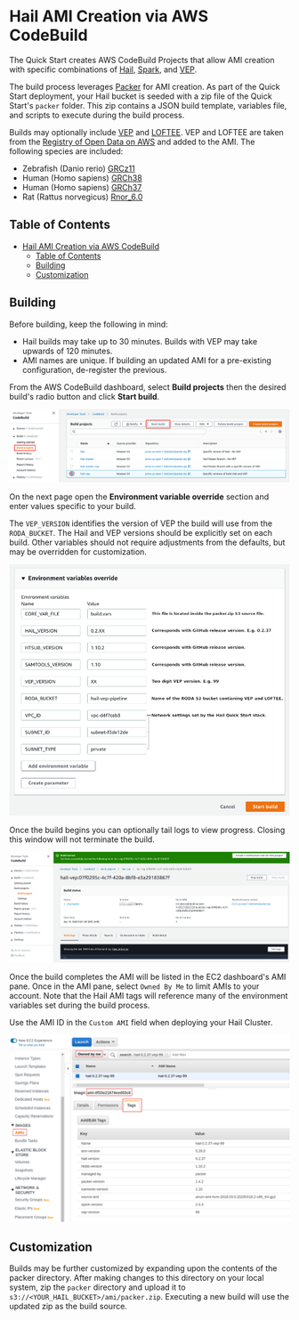 # Hail AMI Creation via AWS CodeBuild

The Quick Start creates AWS CodeBuild Projects that allow AMI creation with specific combinations of [Hail](https://hail.is), [Spark](https://docs.aws.amazon.com/emr/latest/ReleaseGuide/emr-spark.html), and [VEP](https://useast.ensembl.org/info/docs/tools/vep/index.html).

The build process leverages [Packer](https://www.packer.io) for AMI creation.  As part of the Quick Start deployment, your Hail bucket is seeded with a zip file of the Quick Start's `packer` folder.  This zip contains a JSON build template, variables file, and scripts to execute during the build process.

Builds may optionally include [VEP](https://useast.ensembl.org/info/docs/tools/vep/index.html) and [LOFTEE](https://github.com/konradjk/loftee).  VEP and LOFTEE are taken from the [Registry of Open Data on AWS](https://registry.opendata.aws/hail-vep-pipeline/) and added to the AMI.  The following species are included:

- Zebrafish (Danio rerio) [GRCz11](http://uswest.ensembl.org/Danio_rerio/Info/Index)
- Human (Homo sapiens) [GRCh38](http://uswest.ensembl.org/Homo_sapiens/Info/Index)
- Human (Homo sapiens) [GRCh37](https://grch37.ensembl.org/Homo_sapiens/Info/Index)
- Rat (Rattus norvegicus) [Rnor_6.0](https://uswest.ensembl.org/Rattus_norvegicus/Info/Index)

## Table of Contents

- [Hail AMI Creation via AWS CodeBuild](#hail-ami-creation-via-aws-codebuild)
  - [Table of Contents](#table-of-contents)
  - [Building](#building)
  - [Customization](#customization)

## Building

Before building, keep the following in mind:

- Hail builds may take up to 30 minutes.  Builds with VEP may take upwards of 120 minutes.
- AMI names are unique.  If building an updated AMI for a pre-existing configuration, de-register the previous.

From the AWS CodeBuild dashboard, select **Build projects** then the desired build's radio button and click **Start build**.

![codebuild_1](images/ami/codebuild_start.png)

On the next page open the **Environment variable override** section and enter values specific to your build.

The `VEP_VERSION` identifies the version of VEP the build will use from the `RODA_BUCKET`. The Hail and VEP versions should be explicitly set on each build.  Other variables should not require adjustments from the defaults, but may be overridden for customization.

![codebuild_2](images/ami/codebuild_environment_override.png)

Once the build begins you can optionally tail logs to view progress.  Closing this window will not terminate the build.

![codebuild_3](images/ami/codebuild_running.png)

Once the build completes the AMI will be listed in the EC2 dashboard's AMI pane.  Once in the AMI pane, select `Owned By Me` to limit AMIs to your account.  Note that the Hail AMI tags will reference many of the environment variables set during the build process.

Use the AMI ID in the `Custom AMI` field when deploying your Hail Cluster.

![ec2-ami](images/ami/ec2-ami.png)

## Customization

Builds may be further customized by expanding upon the contents of the packer directory.  After making changes to this directory on your local system, zip the `packer` directory and upload it to `s3://<YOUR_HAIL_BUCKET>/ami/packer.zip`.  Executing a new build will use the updated zip as the build source.
